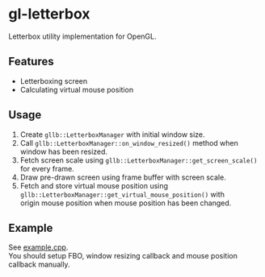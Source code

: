 # gl-letterbox
Letterbox utility implementation for OpenGL.

## Features
- Letterboxing screen
- Calculating virtual mouse position

## Usage
1. Create `gllb::LetterboxManager` with initial window size.
2. Call `gllb::LetterboxManager::on_window_resized()` method when window has been resized.
3. Fetch screen scale using `gllb::LetterboxManager::get_screen_scale()` for every frame.
4. Draw pre-drawn screen using frame buffer with screen scale.
5. Fetch and store virtual mouse position using `gllb::LetterboxManager::get_virtual_mouse_position()` with  
   origin mouse position when mouse position has been changed.

## Example
See [example.cpp](/example.cpp).  
You should setup FBO, window resizing callback and mouse position callback manually. 
